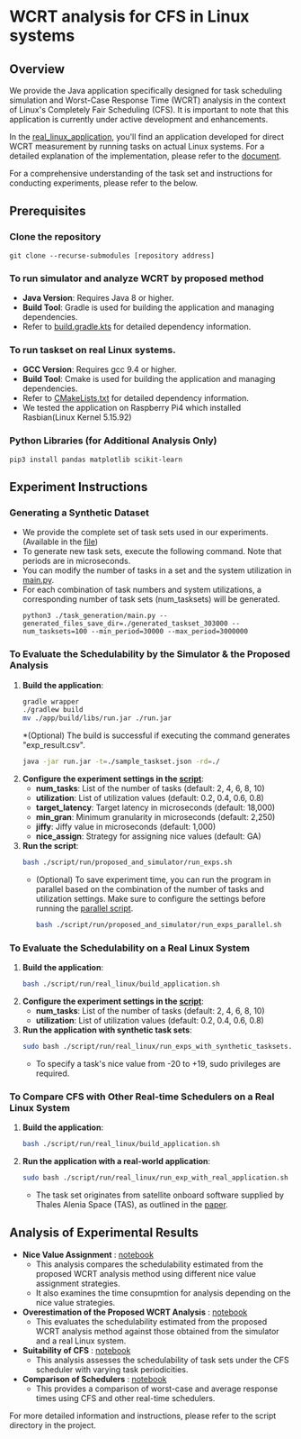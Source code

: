 # WCRT analysis for CFS in Linux systems

## Overview

We provide the Java application specifically designed for task scheduling simulation and Worst-Case Response Time (WCRT) analysis in the context of Linux's Completely Fair Scheduling (CFS). It is important to note that this application is currently under active development and enhancements. 

In the [real_linux_application](real_linux_application), you'll find an application developed for direct WCRT measurement by running tasks on actual Linux systems. For a detailed explanation of the implementation, please refer to the [document](real_linux_application/Description.md).

For a comprehensive understanding of the task set and instructions for conducting experiments, please refer to the below.


## Prerequisites

###  Clone the repository
    git clone --recurse-submodules [repository address]

###  To run simulator and analyze WCRT by proposed method
* **Java Version**: Requires Java 8 or higher.
* **Build Tool**: Gradle is used for building the application and managing dependencies.
* Refer to [build.gradle.kts](./app/build.gradle.kts) for detailed dependency information.

###  To run taskset on real Linux systems.
* **GCC Version**: Requires gcc 9.4 or higher.
* **Build Tool**: Cmake is used for building the application and managing dependencies.
* Refer to [CMakeLists.txt](.real_linux_application/app/CMakeLists.txt) for detailed dependency information.
* We tested the application on Raspberry Pi4 which installed Rasbian(Linux Kernel 5.15.92)

### Python Libraries (for Additional Analysis Only)
    pip3 install pandas matplotlib scikit-learn



## Experiment Instructions

### Generating a Synthetic Dataset
* We provide the complete set of task sets used in our experiments. (Available in the [file](._generated_taskset.tar))
* To generate new task sets, execute the following command. Note that periods are in microseconds.
* You can modify the number of tasks in a set and the system utilization in [main.py](./task_generation/main.py).
* For each combination of task numbers and system utilizations, a corresponding number of task sets (num_tasksets) will be generated.
    ```
    python3 ./task_generation/main.py --generated_files_save_dir=./generated_taskset_303000 --num_tasksets=100 --min_period=30000 --max_period=3000000
    ```

### To Evaluate the Schedulability by the Simulator & the Proposed Analysis
1. **Build the application**:
    ```bash
    gradle wrapper
    ./gradlew build
    mv ./app/build/libs/run.jar ./run.jar
    ```
    *(Optional) The build is successful if executing the command generates "exp_result.csv".
    ```bash
    java -jar run.jar -t=./sample_taskset.json -rd=./ 
    ```
2. **Configure the experiment settings in the [script](./script/run/proposed_and_simulator/run_exps.sh)**:
    * **num_tasks**: List of the number of tasks (default: 2, 4, 6, 8, 10)
    * **utilization**: List of utilization values (default: 0.2, 0.4, 0.6, 0.8)
    * **target_latency**: Target latency in microseconds (default: 18,000)
    * **min_gran**: Minimum granularity in microseconds (default: 2,250)
    * **jiffy**: Jiffy value in microseconds (default: 1,000)
    * **nice_assign**: Strategy for assigning nice values (default: GA)
3. **Run the script**:
    ```bash
    bash ./script/run/proposed_and_simulator/run_exps.sh
    ```
    * (Optional) To save experiment time, you can run the program in parallel based on the combination of the number of tasks and utilization settings. Make sure to configure the settings before running the [parallel script](./script/run/proposed_and_simulator/run_exps_parallel.sh).
        ```bash
        bash ./script/run/proposed_and_simulator/run_exps_parallel.sh
        ```

### To Evaluate the Schedulability on a Real Linux System
1. **Build the application**:
    ```bash
    bash ./script/run/real_linux/build_application.sh
    ```
2. **Configure the experiment settings in the [script](./script/run/real_linux/run_exps_with_synthetic_tasksets.sh)**:
    * **num_tasks**: List of the number of tasks (default: 2, 4, 6, 8, 10)
    * **utilization**: List of utilization values (default: 0.2, 0.4, 0.6, 0.8)
3. **Run the application with synthetic task sets**:
    ```bash
    sudo bash ./script/run/real_linux/run_exps_with_synthetic_tasksets.sh
    ```
    * To specify a task's nice value from -20 to +19, sudo privileges are required.

### To Compare CFS with Other Real-time Schedulers on a Real Linux System
1. **Build the application**:
    ```bash
    bash ./script/run/real_linux/build_application.sh
    ```
2. **Run the application with a real-world application**:
    ```bash
    sudo bash ./script/run/real_linux/run_exp_with_real_application.sh
    ```
    * The task set originates from satellite onboard software supplied by Thales Alenia Space (TAS), as outlined in the [paper](https://drops.dagstuhl.de/entities/document/10.4230/LIPIcs.ECRTS.2017.17).


## Analysis of Experimental Results

* **Nice Value Assignment** : [notebook](./script/analysis/comparison_nice_value_assignment.ipynb)
    * This analysis compares the schedulability estimated from the proposed WCRT analysis method using different nice value assignment strategies.
    * It also examines the time consupmtion for analysis depending on the nice value strategies.
* **Overestimation of the Proposed WCRT Analysis** : [notebook](script/analysis/comparison_overestimation.ipynb)
    * This evaluates the schedulability estimated from the proposed WCRT analysis method against those obtained from the simulator and a real Linux system.
* **Suitability of CFS** : [notebook](script/analysis/comparison_task_periods.ipynb)
    * This analysis assesses the schedulability of task sets under the CFS scheduler with varying task periodicities.
* **Comparison of Schedulers** : [notebook](script/analysis/comparison_schedulers.ipynb)
    * This provides a comparison of worst-case and average response times using CFS and other real-time schedulers.

For more detailed information and instructions, please refer to the script directory in the project.